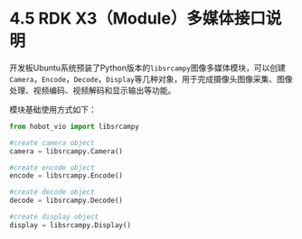 # 4.5 RDK X3（Module）多媒体接口说明

开发板Ubuntu系统预装了Python版本的`libsrcampy`图像多媒体模块，可以创建`Camera`，`Encode`，`Decode`，`Display`等几种对象，用于完成摄像头图像采集、图像处理、视频编码、视频解码和显示输出等功能。

模块基础使用方式如下：

```python
from hobot_vio import libsrcampy

#create camera object
camera = libsrcampy.Camera()

#create encode object
encode = libsrcampy.Encode()

#create decode object
decode = libsrcampy.Decode()

#create display object
display = libsrcampy.Display()
```
